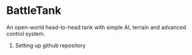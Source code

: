 # BattleTank
An open-world head-to-head tank with simple AI, terrain and advanced control system.

1. Setting up github repository
